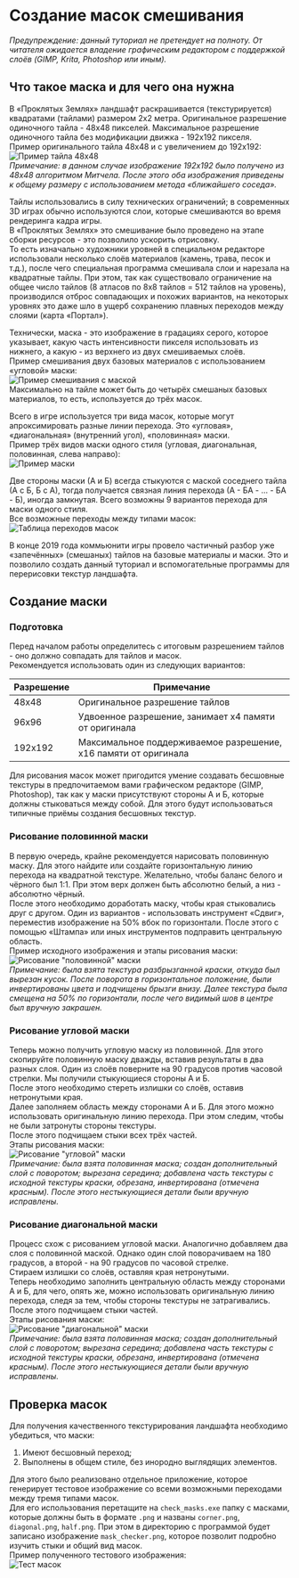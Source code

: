 # Создание масок смешивания  
*Предупреждение: данный туториал не претендует на полноту. От читателя ожидается владение графическим редактором с поддержкой слоёв (GIMP, Krita, Photoshop или иным).*

## Что такое маска и для чего она нужна  
В «Проклятых Землях» ландшафт раскрашивается (текстурируется) квадратами (тайлами) размером 2х2 метра. Оригинальное разрешение одиночного тайла - 48х48 пикселей. Максимальное разрешение одиночного тайла без модификации движка - 192х192 пикселя.  
Пример оригинального тайла 48х48 и с увеличением до 192х192:  
![Пример тайла 48х48](images/create_mask_1.png)  
*Примечание: в данном случае изображение 192х192 было получено из 48х48 алгоритмом Митчела. После этого оба изображения приведены к общему размеру с использованием метода «ближайшего соседа».*

Тайлы использовались в силу технических ограничений; в современных 3D играх обычно используются слои, которые смешиваются во время рендеринга кадра игры.  
В «Проклятых Землях» это смешивание было проведено на этапе сборки ресурсов - это позволило ускорить отрисовку.  
То есть изначально художники уровней в специальном редакторе использовали несколько слоёв материалов (камень, трава, песок и т.д.), после чего специальная программа смешивала слои и нарезала на квадратные тайлы. При этом, так как существовало ограничение на общее число тайлов (8 атласов по 8х8 тайлов = 512 тайлов на уровень), производился отброс совпадающих и похожих вариантов, на некоторых уровнях это даже шло в ущерб сохранению плавных переходов между слоями (карта «Портал»).

Технически, маска - это изображение в градациях серого, которое указывает, какую часть интенсивности пикселя использовать из нижнего, а какую - из верхнего из двух смешиваемых слоёв.  
Пример смешивания двух базовых материалов с использованием «угловой» маски:  
![Пример смешивания с маской](images/create_mask_2.png)  
Максимально на тайле может быть до четырёх смешаных базовых материалов, то есть, используется до трёх масок.

Всего в игре используется три вида масок, которые могут апроксимировать разные линии перехода. Это «угловая», «диагональная» (внутренний угол), «половинная» маски.  
Пример трёх видов маски одного стиля (угловая, диагональная, половинная, слева направо):  
![Пример маски](images/create_mask_3.png)

Две стороны маски (А и Б) всегда стыкуются с маской соседнего тайла (А с Б, Б с А), тогда получается связная линия перехода (А - БА - ... - БА - Б), иногда замкнутая. Всего возможны 9 вариантов перехода для маски одного стиля.  
Все возможные переходы между типами масок:  
![Таблица переходов масок](images/create_mask_4.png)

В конце 2019 года коммьюнити игры провело частичный разбор уже «запечённых» (смешаных) тайлов на базовые материалы и маски. Это и позволило создать данный туториал и вспомогательные программы для перерисовки текстур ландшафта.

## Создание маски  
### Подготовка  
Перед началом работы определитесь с итоговым разрешением тайлов - оно должно совпадать для тайлов и масок.  
Рекомендуется использовать один из следующих вариантов:  

| Разрешение | Примечание |  
| --- | --- |  
| 48х48 | Оригинальное разрешение тайлов |  
| 96х96 | Удвоенное разрешение, занимает х4 памяти от оригинала |  
| 192х192 | Максимальное поддерживаемое разрешение, х16 памяти от оригинала |  

Для рисования масок может пригодится умение создавать бесшовные текстуры в предпочитаемом вами графическом редакторе (GIMP, Photoshop), так как у маски присутствуют стороны А и Б, которые должны стыковаться между собой. Для этого будут использоваться типичные приёмы создания бесшовных текстур.

### Рисование половинной маски  
В первую очередь, крайне рекомендуется нарисовать половинную маску. Для этого найдите или создайте горизонтальную линию перехода на квадратной текстуре. Желательно, чтобы баланс белого и чёрного был 1:1. При этом верх должен быть абсолютно белый, а низ - абсолютно чёрный.  
После этого необходимо доработать маску, чтобы края стыковались друг с другом. Один из вариантов - использовать инструмент «Сдвиг», переместив изображение на 50% вбок по горизонтали. После этого с помощью «Штампа» или иных инструментов подправить центральную область.  
Пример исходного изображения и этапы рисования маски:  
![Рисование "половинной" маски](images/create_mask_5.png)  
*Примечание: была взята текстура разбрызганной краски, откуда был вырезан кусок. После поворота в горизонтальное положение, были инвертированы цвета и подчищены брызги внизу. Далее текстура была смещена на 50% по горизонтали, после чего видимый шов в центре был вручную закрашен.*

### Рисование угловой маски  
Теперь можно получить угловую маску из половинной. Для этого скопируйте половинную маску дважды, вставив результаты в два разных слоя. Один из слоёв поверните на 90 градусов против часовой стрелки. Мы получили стыкующиеся стороны А и Б.  
После этого необходимо стереть излишки со слоёв, оставив нетронутыми края.  
Далее заполняем область между сторонами А и Б. Для этого можно использовать оригинальную линию перехода. При этом следим, чтобы не были затронуты стороны текстуры.  
После этого подчищаем стыки всех трёх частей.  
Этапы рисования маски:  
![Рисование "угловой" маски](images/create_mask_6.png)  
*Примечание: была взята половинная маска; создан дополнительный слой с поворотом; вырезана середина; добавлена часть текстуры с исходной текстуры краски, обрезана, инвертирована (отмечена красным). После этого нестыкующиеся детали были вручную исправлены.*

### Рисование диагональной маски  
Процесс схож с рисованием угловой маски. Аналогично добавляем два слоя с половинной маской. Однако один слой поворачиваем на 180 градусов, а второй - на 90 градусов по часовой стрелке.  
Стираем излишки со слоёв, оставляя края нетронутыми.  
Теперь необходимо заполнить центральную область между сторонами А и Б, для чего, опять же, можно использовать оригинальную линию перехода, следя за тем, чтобы стороны текстуры не затрагивались.  
После этого подчищаем стыки частей.  
Этапы рисования маски:  
![Рисование "диагональной" маски](images/create_mask_7.png)  
*Примечание: была взята половинная маска; создан дополнительный слой с поворотом; вырезана середина; добавлена часть текстуры с исходной текстуры краски, обрезана, инвертирована (отмечена красным). После этого нестыкующиеся детали были вручную исправлены.*

## Проверка масок  
Для получения качественного текстурирования ландшафта необходимо убедиться, что маски:  

1. Имеют бесшовный переход;  
2. Выполнены в общем стиле, без инородно выглядящих элементов.  

Для этого было реализовано отдельное приложение, которое генерирует тестовое изображение со всеми возможными переходами между тремя типами масок.  
Для его использования перетащите на `check_masks.exe` папку с масками, которые должны быть в формате `.png` и названы `corner.png`, `diagonal.png`, `half.png`. При этом в директорию с программой будет записано изображение `mask_checker.png`, которое позволит подробно изучить стыки и общий вид масок.  
Пример полученного тестового изображения:  
![Тест масок](images/create_mask_8.png)  
